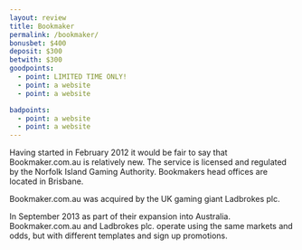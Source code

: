 ```yaml
---
layout: review
title: Bookmaker
permalink: /bookmaker/
bonusbet: $400
deposit: $300
betwith: $300
goodpoints:
  - point: LIMITED TIME ONLY!
  - point: a website
  - point: a website

badpoints:
  - point: a website
  - point: a website
---
```

Having started in February 2012 it would be fair to say that Bookmaker.com.au is relatively new. The service is licensed and regulated by the Norfolk Island Gaming Authority. Bookmakers head offices are located in Brisbane. 

Bookmaker.com.au was acquired by the UK gaming giant Ladbrokes plc. 

In September 2013 as part of their expansion into Australia. Bookmaker.com.au and Ladbrokes plc. operate using the same markets and odds, but with different templates and sign up promotions.